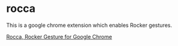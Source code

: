 rocca
=====

This is a google chrome extension which enables Rocker gestures.

[Rocca, Rocker Gesture for Google Chrome](https://chrome.google.com/webstore/detail/rocca-rocker-gesture-for/bimlibpldkjegjaciglibamcokpohibn)
